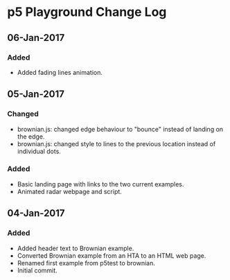# p5 Playground Change Log

## 06-Jan-2017

### Added
- Added fading lines animation.

## 05-Jan-2017

### Changed
- brownian.js: changed edge behaviour to "bounce" instead of landing on the edge.
- brownian.js: changed style to lines to the previous location instead of individual dots.

### Added
- Basic landing page with links to the two current examples.
- Animated radar webpage and script.

## 04-Jan-2017

### Added
- Added header text to Brownian example.
- Converted Brownian example from an HTA to an HTML web page.
- Renamed first example from p5test to brownian.
- Initial commit.
